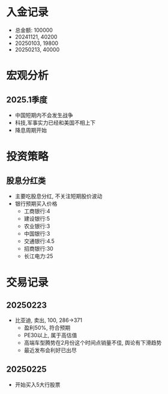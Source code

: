 # 入金记录
* 总金额: 100000
* 20241121, 40200
* 20250103, 19800
* 20250213, 40000

# 宏观分析
## 2025.1季度
* 中国短期内不会发生战争
* 科技,军事实力已经和美国不相上下
* 降息周期开始


# 投资策略
## 股息分红类
* 主要吃股息分红, 不关注短期股价波动
* 银行预期买入价格
  * 工商银行:4
  * 建设银行:5
  * 农业银行:3
  * 中国银行:3
  * 交通银行:4.5
  * 招商银行:30
  * 长江电力:25


# 交易记录
## 20250223
* 比亚迪, 卖出, 100, 286->371
  * 盈利50%, 符合预期
  * PE30以上, 属于高估值
  * 高端车型腾势在2月份这个时间点销量不佳, 舆论有下滑趋势
  * 最近发布会利好已出尽
## 20250225
* 开始买入5大行股票


